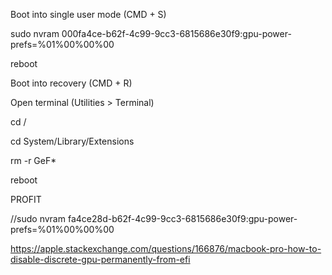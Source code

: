 Boot into single user mode (CMD + S)

sudo nvram 000fa4ce-b62f-4c99-9cc3-6815686e30f9:gpu-power-prefs=%01%00%00%00

reboot

Boot into recovery (CMD + R)

Open terminal (Utilities > Terminal)

cd /

cd System/Library/Extensions

rm -r GeF*

reboot

PROFIT


//sudo nvram fa4ce28d-b62f-4c99-9cc3-6815686e30f9:gpu-power-prefs=%01%00%00%00

https://apple.stackexchange.com/questions/166876/macbook-pro-how-to-disable-discrete-gpu-permanently-from-efi
